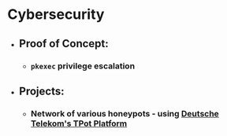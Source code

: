 # Cybersecurity


- ## Proof of Concept: 

  - ### `pkexec` privilege escalation

- ## Projects:

  - ### Network of various honeypots - using [Deutsche Telekom's TPot Platform](https://github.com/telekom-security/tpotce)
